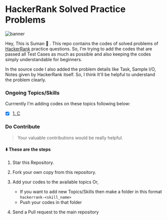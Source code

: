# HackerRank Solved Practice Problems

![banner](https://hrcdn.net/hackerrank/assets/styleguide/logo_wordmark-13074b67abceb42ce8fd38bdeaac6926.svg)

Hey, This is Suman :wave: . This repo contains the codes of solved problems of [HackerRank](https://www.hackerrank.com/dashboard) practice questions. So, I'm trying to add the codes that are passed all Test Cases as much as possible and also keeping the codes simply understandable for beginners. 

In the source code I also added the problem details like Task, Sample I/O, Notes given by HackerRank itself. So, I think It'll be helpful to understand the problem clearly.   

### Ongoing Topics/Skills
  
  Currrently I'm adding codes on these topics following below:

- [x] [1. C](https://github.com/suman-kun/hackerrank-solved/tree/master/hackerrank-c)

### Do Contribute

> Your valuable contributions would be really helpful.

#### :arrow_down: These are the steps

1. Star this Repository. 
2. Fork your own copy from this repository. 
3. Add your codes to the available topics Or,
    
    * If you want to add new Topics/Skills then make a folder in this format 
        ```hackerrank-<skill_name>```
    * Push your codes in that folder
4. Send a Pull request to the main repository
    
